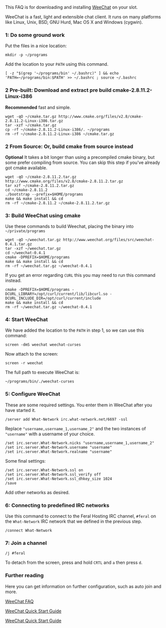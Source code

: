 
This FAQ is for downloading and installing [WeeChat](http://www.weechat.org/) on your slot.

WeeChat is a fast, light and extensible chat client. It runs on many platforms like Linux, Unix, BSD, GNU Hurd, Mac OS X and Windows (cygwin). 

### 1: Do some ground work

Put the files in a nice location:

~~~
mkdir -p ~/programs
~~~

Add the location to your `PATH` using this command.

~~~
[ -z "$(grep '~/programs/bin' ~/.bashrc)" ] && echo 'PATH=~/programs/bin:$PATH' >> ~/.bashrc ; source ~/.bashrc
~~~

### 2 Pre-built: Download and extract pre build cmake-2.8.11.2-Linux-i386

**Recommended** fast and simple.

~~~
wget -qO ~/cmake.tar.gz http://www.cmake.org/files/v2.8/cmake-2.8.11.2-Linux-i386.tar.gz
tar -xzf ~/cmake.tar.gz
cp -rf ~/cmake-2.8.11.2-Linux-i386/. ~/programs
rm -rf ~/cmake-2.8.11.2-Linux-i386 ~/cmake.tar.gz
~~~

### 2 From Source: Or, build cmake from source instead

**Optional** It takes a bit longer than using a precompiled cmake binary, but some prefer compiling from source. You can skip this step if you've already got cmake available.

~~~
wget -qO ~/cmake-2.8.11.2.tar.gz http://www.cmake.org/files/v2.8/cmake-2.8.11.2.tar.gz
tar xzf ~/cmake-2.8.11.2.tar.gz
cd ~/cmake-2.8.11.2
./bootstrap --prefix=$HOME/programs
make && make install && cd
rm -rf ~/cmake-2.8.11.2 ~/cmake-2.8.11.2.tar.gz
~~~

### 3: Build WeeChat using cmake

Use these commands to build Weechat, placing the binary into `~/private/programs`

~~~
wget -qO ~/weechat.tar.gz http://www.weechat.org/files/src/weechat-0.4.1.tar.gz
tar -xzf ~/weechat.tar.gz
cd ~/weechat-0.4.1
cmake -DPREFIX=$HOME/programs
make && make install && cd
rm -rf ~/weechat.tar.gz ~/weechat-0.4.1
~~~

If you get an error regarding `CURL` this you may need to run this command instead.

~~~
cmake -DPREFIX=$HOME/programs -DCURL_LIBRARY=/opt/curl/current/lib/libcurl.so -DCURL_INCLUDE_DIR=/opt/curl/current/include
make && make install && cd
rm -rf ~/weechat.tar.gz ~/weechat-0.4.1
~~~

### 4: Start WeeChat

We have added the location to the `PATH` in step 1, so we can use this command:

~~~
screen -dmS weechat weechat-curses
~~~

Now attach to the screen:

~~~
screen -r weechat
~~~

The full path to execute WeeChat is:

~~~
~/programs/bin/./weechat-curses
~~~

### 5: Configure WeeChat

These are some required settings. You enter them in WeeChat after you have started it.

~~~
/server add What-Network irc.what-network.net/6697 -ssl
~~~

Replace  `"username,username_1,username_2"` and the two  instances of `"username"` with a username of your  choice.

~~~
/set irc.server.What-Network.nicks "username,username_1,username_2"
/set irc.server.What-Network.username "username"
/set irc.server.What-Network.realname "username"
~~~

Some final settings:

~~~
/set irc.server.What-Network.ssl on
/set irc.server.What-Network.ssl_verify off
/set irc.server.What-Network.ssl_dhkey_size 1024
/save
~~~

Add other networks as desired.

### 6: Connecting to predefined IRC networks

Use this command to connect to the Feral Hosting IRC channel,  `#feral` on the `What-Network`  IRC network that we defined in the previous step.

~~~
/connect What-Network
~~~

### 7: Join a channel

~~~
/j #feral
~~~

To detach from the screen, press and hold `CRTL` and `a` then press `d`.

### Further reading

Here you can get information on further configuration, such as auto join and more.

[WeeChat FAQ](http://www.weechat.org/files/doc/weechat_faq.en.html)

[WeeChat Quick Start Guide](http://www.weechat.org/files/doc/stable/weechat_quickstart.en.html)

[WeeChat Quick Start Guide](http://www.weechat.org/files/doc/stable/weechat_user.en.html)




